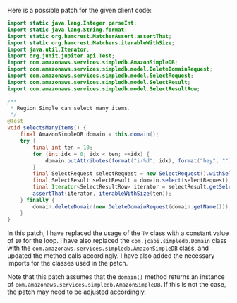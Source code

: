 Here is a possible patch for the given client code:
```java
import static java.lang.Integer.parseInt;
import static java.lang.String.format;
import static org.hamcrest.MatcherAssert.assertThat;
import static org.hamcrest.Matchers.iterableWithSize;
import java.util.Iterator;
import org.junit.jupiter.api.Test;
import com.amazonaws.services.simpledb.AmazonSimpleDB;
import com.amazonaws.services.simpledb.model.DeleteDomainRequest;
import com.amazonaws.services.simpledb.model.SelectRequest;
import com.amazonaws.services.simpledb.model.SelectResult;
import com.amazonaws.services.simpledb.model.SelectResultRow;

/**
 * Region.Simple can select many items.
 */
@Test
void selectsManyItems() {
    final AmazonSimpleDB domain = this.domain();
    try {
        final int ten = 10;
        for (int idx = 0; idx < ten; ++idx) {
            domain.putAttributes(format("i-%d", idx), format("hey", ""));
        }
        final SelectRequest selectRequest = new SelectRequest().withSelectExpression(format("SELECT * FROM `%s`", domain.getName())).withConsistentRead(true);
        final SelectResult selectResult = domain.select(selectRequest);
        final Iterator<SelectResultRow> iterator = selectResult.getSelectResultItems().getSelectResultItem().iterator();
        assertThat(iterator, iterableWithSize(ten));
    } finally {
        domain.deleteDomain(new DeleteDomainRequest(domain.getName()));
    }
}
```
In this patch, I have replaced the usage of the `Tv` class with a constant value of `10` for the loop. I have also replaced the `com.jcabi.simpledb.Domain` class with the `com.amazonaws.services.simpledb.AmazonSimpleDB` class, and updated the method calls accordingly. I have also added the necessary imports for the classes used in the patch.

Note that this patch assumes that the `domain()` method returns an instance of `com.amazonaws.services.simpledb.AmazonSimpleDB`. If this is not the case, the patch may need to be adjusted accordingly.